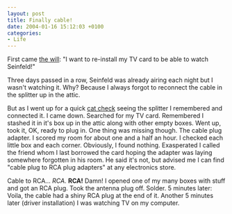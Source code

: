 ```yaml
---
layout: post
title: Finally cable!
date: 2004-01-16 15:12:03 +0100
categories:
- Life
---
```

First came <a href="http://www.rusiczki.net/2004/01/05/seinfeld/">the will</a>: "I want to re-install my TV card to be able to watch Seinfeld!"

Three days passed in a row, Seinfeld was already airing each night but I wasn't watching it. Why? Because I always forgot to reconnect the cable in the splitter up in the attic.

But as I went up for a quick <a href="http://www.rusiczki.net/2004/01/14/freakin-cats/">cat check</a> seeing the splitter I remembered and connected it. I came down. Searched for my TV card. Remembered I stashed it in it's box up in the attic along with other empty boxes. Went up, took it, OK, ready to plug in. One thing was missing though. The cable plug adapter. I scored my room for about one and a half an hour. I checked each little box and each corner. Obviously, I found nothing. Exasperated I called the friend whom I last borrowed the card hoping the adapter was laying somewhere forgotten in his room. He said it's not, but advised me I can find "cable plug to RCA plug adapters" at any electronics store.

Cable to RCA... <i>RCA.</i> <b>RCA!</b> Damn! I opened one of my many boxes with stuff and got an RCA plug. Took the antenna plug off. Solder. 5 minutes later: Voila, the cable had a shiny RCA plug at the end of it. Another 5 minutes later (driver installation) I was watching TV on my computer.
